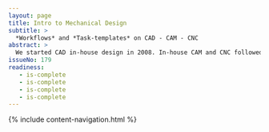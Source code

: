 ```yaml
---
layout: page
title: Intro to Mechanical Design
subtitle: >
  *Workflows* and *Task-templates* on CAD - CAM - CNC
abstract: >
  We started CAD in-house design in 2008. In-house CAM and CNC followed in 2014. We saved a lot of time by learning from tutorials and workflow published by the community. This is our effort to give back to the community via publishing workflows and tutorials that we developed in those instances we could not find them already made. There is a second reason: We plan to eventually release all ViCase mechanical design files completely as Open Source under CC-License to the community. By publishing early on which software packages, formats, and workflows we choose, the community can get involved so we all can come to a consensus of best choices and practices. So by the time we will release the design files they are most useful to the community. Early on feedback by the community will hopefully help us to  increase efficiency, lowering cost and lead time of ViCase Trailblazer Production. 
issueNo: 179
readiness:
   - is-complete
   - is-complete
   - is-complete
   - is-complete
---
```


{% include content-navigation.html %}
